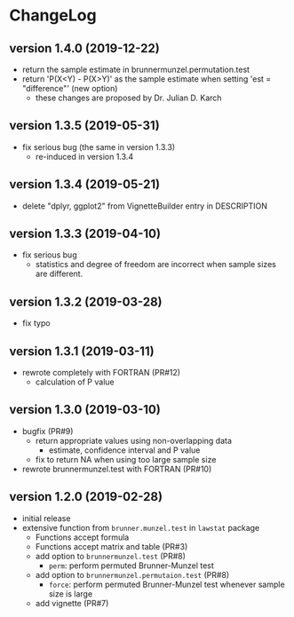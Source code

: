# ChangeLog
## version 1.4.0 (2019-12-22)
* return the sample estimate in brunnermunzel.permutation.test
* return 'P(X<Y) - P(X>Y)' as the sample estimate
   when setting 'est = "difference"' (new option)
  * these changes are proposed by Dr. Julian D. Karch

## version 1.3.5 (2019-05-31)
* fix serious bug (the same in version 1.3.3)
  * re-induced in version 1.3.4

## version 1.3.4 (2019-05-21)
* delete "dplyr, ggplot2" from VignetteBuilder entry in DESCRIPTION

## version 1.3.3 (2019-04-10)
* fix serious bug
  * statistics and degree of freedom are incorrect
    when sample sizes are different.

## version 1.3.2 (2019-03-28)
* fix typo

## version 1.3.1 (2019-03-11)
* rewrote completely with FORTRAN (PR#12)
  * calculation of P value

## version 1.3.0 (2019-03-10)
* bugfix (PR#9)
  * return appropriate values using non-overlapping data
    * estimate, confidence interval and P value
  * fix to return NA when using too large sample size
* rewrote brunnermunzel.test with FORTRAN (PR#10)

## version 1.2.0 (2019-02-28)
* initial release
* extensive function from `brunner.munzel.test` in `lawstat` package
  * Functions accept formula
  * Functions accept matrix and table (PR#3)
  * add option to `brunnermunzel.test` (PR#8)
    * `perm`: perform permuted Brunner-Munzel test
  * add option to `brunnermunzel.permutaion.test` (PR#8)
    * `force`: perform permuted Brunner-Munzel test
               whenever sample size is large
  * add vignette (PR#7)

